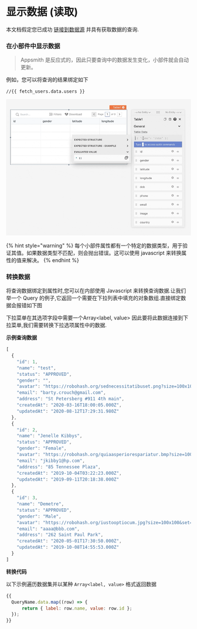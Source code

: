 # 显示数据 (读取)

本文档假定您已成功 [链接到数据源](https://docs.appsmith.com/core-concepts/connecting-to-data-sources) 并具有获取数据的查询.

### 在小部件中显示数据 <a href="#e5-b0-8f-e9-83-a8-e4-bb-b6" id="e5-b0-8f-e9-83-a8-e4-bb-b6"></a>

> Appsmith 是反应式的，因此只要查询中的数据发生变化，小部件就会自动更新。

例如，您可以将查询的结果绑定如下

```
//{{ fetch_users.data.users }}
```

![](../.gitbook/assets/111.gif)

{% hint style="warning" %}
每个小部件属性都有一个特定的数据类型，用于验证其值。如果数据类型不匹配，则会抛出错误。这可以使用 javascript 来转换属性的值来解决。
{% endhint %}

### 转换数据 <a href="#e8-bd-ac-e6-8d-a2-e6-95-b0-e6-8d-ae" id="e8-bd-ac-e6-8d-a2-e6-95-b0-e6-8d-ae"></a>

将查询数据绑定到属性时,您可以在内部使用 Javascript 来转换查询数据.让我们举一个 Query 的例子,它返回一个需要在下拉列表中填充的对象数组.直接绑定数据会报错如下图

下拉菜单在其选项字段中需要一个Array\<label, value> 因此要将此数据连接到下拉菜单,我们需要转换下拉选项属性中的数据.

**示例查询数据**

```javascript
[
  {
    "id": 1,
    "name": "test",
    "status": "APPROVED",
    "gender": "",
    "avatar": "https://robohash.org/sednecessitatibuset.png?size=100x100&set=set1",
    "email": "barty.crouch@gmail.com",
    "address": "St Petersberg #911 4th main",
    "createdAt": "2020-03-16T18:00:05.000Z",
    "updatedAt": "2020-08-12T17:29:31.980Z"
  },
  {
    "id": 2,
    "name": "Jenelle Kibbys",
    "status": "APPROVED",
    "gender": "Female",
    "avatar": "https://robohash.org/quiaasperiorespariatur.bmp?size=100x100&set=set1",
    "email": "jkibby1@hp.com",
    "address": "85 Tennessee Plaza",
    "createdAt": "2019-10-04T03:22:23.000Z",
    "updatedAt": "2019-09-11T20:18:38.000Z"
  },
  {
    "id": 3,
    "name": "Demetre",
    "status": "APPROVED",
    "gender": "Male",
    "avatar": "https://robohash.org/iustooptiocum.jpg?size=100x100&set=set1",
    "email": "aaaa@bbb.com",
    "address": "262 Saint Paul Park",
    "createdAt": "2020-05-01T17:30:50.000Z",
    "updatedAt": "2019-10-08T14:55:53.000Z"
  }
]
```

**转换代码**

以下示例遍历数据集并以某种 `Array<label, value>` 格式返回数据

```javascript
{{
  QueryName.data.map((row) => {
      return { label: row.name, value: row.id };
  });
}}
```
